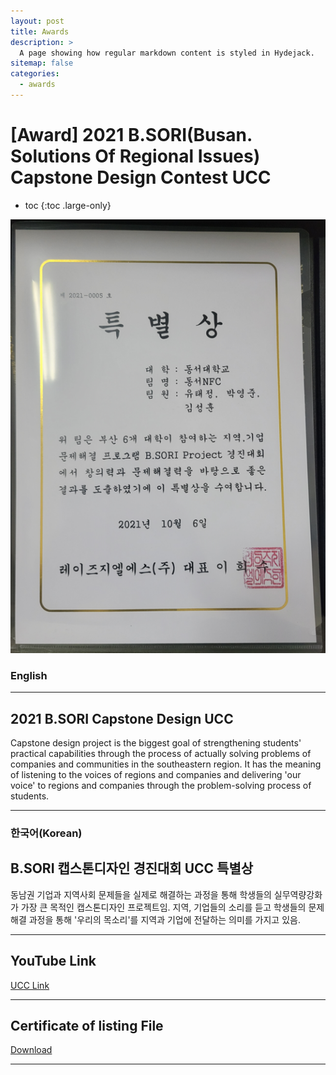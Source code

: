 ```yaml
---
layout: post
title: Awards
description: >
  A page showing how regular markdown content is styled in Hydejack.
sitemap: false
categories:
  - awards
---
```


# [Award] 2021 B.SORI(Busan. Solutions Of Regional Issues) Capstone Design Contest UCC

* toc
{:toc .large-only}


![screenshot](/assets/img/blog/example-content-ucc.png)

### English
---
## 2021 B.SORI Capstone Design UCC
 Capstone design project is the biggest goal of strengthening students' practical capabilities through the process of actually solving problems of companies and communities in the southeastern region. It has the meaning of listening to the voices of regions and companies and delivering 'our voice' to regions and companies through the problem-solving process of students.

---

### 한국어(Korean)
## B.SORI 캡스톤디자인 경진대회 UCC 특별상
  
  동남권 기업과 지역사회 문제들을 실제로 해결하는 과정을 통해 학생들의 실무역량강화가 가장 큰 목적인 캡스톤디자인 프로젝트임.
  지역, 기업들의 소리를 듣고 학생들의 문제해결 과정을 통해 '우리의 목소리'를 지역과 기업에 전달하는 의미를 가지고 있음.

---

## YouTube Link
[UCC Link](https://bit.ly/3Q1UYBj)

---

## Certificate of listing File
[Download](https://bit.ly/3Ntp5Qp)

---